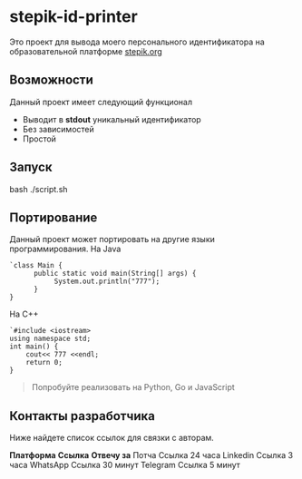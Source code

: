 # **stepik-id-printer**
Это проект для вывода моего персонального идентификатора на образовательной платформе [stepik.org](https://stepik.org)

## **Возможности**
Данный проект имеет следующий функционал

* Выводит в **stdout** уникальный идентификатор
* Без зависимостей
* Простой

## **Запуск**

bash ./script.sh

## **Портирование**

Данный проект может портировать на другие языки программирования.
На Java

```
`class Main {
      public static void main(String[] args) {
           System.out.println("777");
      }
}
```

На C++
```
`#include <iostream>
using namespace std;
int main() {
    cout<< 777 <<endl;
    return 0;
}
```
> Попробуйте реализовать на Python, Go и JavaScript

## **Контакты разработчика**
Ниже найдете список ссылок для связки с авторам.

**Платформа**  **Ссылка**   **Отвечу за**
Потча            Ссылка         24 часа
Linkedin         Ссылка         3 часа
WhatsApp         Ссылка         30 минут
Telegram         Ссылка         5 минут
     
